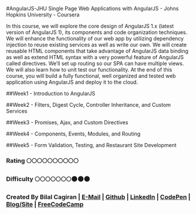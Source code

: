 #AngularJS-JHU
Single Page Web Applications with AngularJS - Johns Hopkins University - Coursera

In this course, we will explore the core design of AngularJS 1.x (latest version of AngularJS 1), its components and code organization techniques. We will enhance the functionality of our web app by utilizing dependency injection to reuse existing services as well as write our own. We will create reusable HTML components that take advantage of AngularJS data binding as well as extend HTML syntax with a very powerful feature of AngularJS called directives. We’ll set up routing so our SPA can have multiple views. We will also learn how to unit test our functionality. At the end of this course, you will build a fully functional, well organized and tested web application using AngularJS and deploy it to the cloud.

##Week1 - Introduction to AngularJS

##Week2 - Filters, Digest Cycle, Controller Inheritance, and Custom Services

##Week3 - Promises, Ajax, and Custom Directives

##Week4 - Components, Events, Modules, and Routing

##Week5 - Form Validation, Testing, and Restaurant Site Development

### Rating :full_moon::full_moon::full_moon::full_moon::full_moon::full_moon::full_moon::full_moon::full_moon::full_moon: 
### Difficulty :full_moon::full_moon::full_moon::full_moon::full_moon::full_moon::full_moon::new_moon::new_moon::new_moon:

### Created By Bilal Cagiran | [E-Mail](mailto:bcagiran@hotmail.com) | [Github](https://github.com/extwiii/) | [LinkedIn](https://linkedin.com/in/bilalcagiran) | [CodePen](http://codepen.io/extwiii/) | [Blog/Site](http://bilalcagiran.com) | [FreeCodeCamp](https://www.freecodecamp.com/extwiii) 
